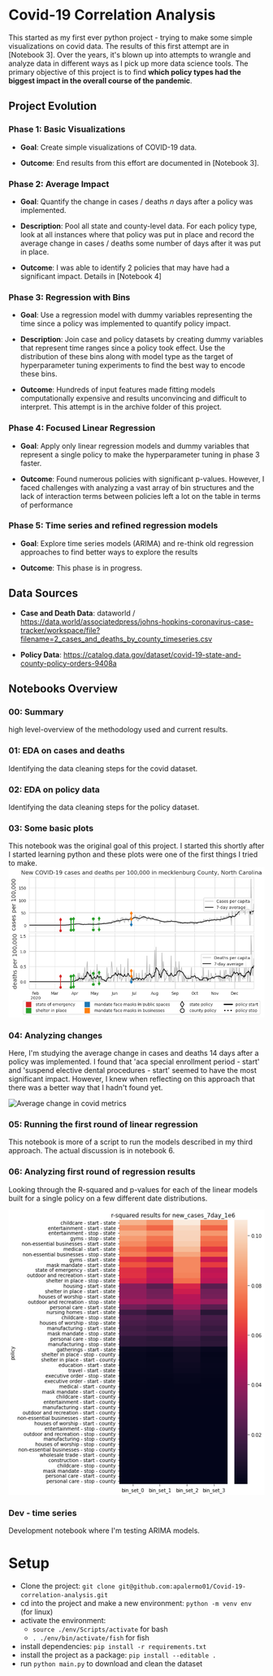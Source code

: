 # Covid-19 Correlation Analysis


This started as my first ever python project - trying to make some simple visualizations on covid data. The results of this first attempt are in [Notebook 3]. Over the years, it's blown up into attempts to wrangle and analyze data in different ways as I pick up more data science tools. The primary objective of this project is to find **which policy types had the biggest impact in the overall course of the pandemic**. 

## Project Evolution


### Phase 1: Basic Visualizations

- **Goal**: Create simple visualizations of COVID-19 data.

- **Outcome**: End results from this effort are documented in [Notebook 3].

### Phase 2: Average Impact

- **Goal**: Quantify the change in cases / deaths $n$ days after a policy was implemented.

- **Description**: Pool all state and county-level data. For each policy type, look at all instances where that policy was put in place and record the average change in cases / deaths some number of days after it was put in place.

- **Outcome**: I was able to identify 2 policies that may have had a significant impact. Details in [Notebook 4]


### Phase 3: Regression with Bins
- **Goal**: Use a regression model with dummy variables representing the time since a policy was implemented to quantify policy impact.

- **Description**: Join case and policy datasets by creating dummy variables that represent time ranges since a policy took effect. Use the distribution of these bins along with model type as the target of hyperparameter tuning experiments to find the best way to encode these bins.

- **Outcome**: Hundreds of input features made fitting models computationally expensive and results unconvincing and difficult to interpret. This attempt is in the archive folder of this project.


### Phase 4: Focused Linear Regression
- **Goal**: Apply only linear regression models and dummy variables that represent a single policy to make the hyperparameter tuning in phase 3 faster.

- **Outcome**: Found numerous policies with significant p-values. However, I faced challenges with analyzing a vast array of bin structures and the lack of interaction terms between policies left a lot on the table in terms of performance


### Phase 5: Time series and refined regression models

- **Goal**:  Explore time series models (ARIMA) and re-think old regression approaches to find better ways to explore the results

- **Outcome**: This phase is in progress.


## Data Sources

- **Case and Death Data**: dataworld / https://data.world/associatedpress/johns-hopkins-coronavirus-case-tracker/workspace/file?filename=2_cases_and_deaths_by_county_timeseries.csv

- **Policy Data**: https://catalog.data.gov/dataset/covid-19-state-and-county-policy-orders-9408a

## Notebooks Overview

### 00: Summary
high level-overview of the methodology used and current results.

### 01: EDA on cases and deaths
Identifying the data cleaning steps for the covid dataset.

### 02: EDA on policy data

Identifying the data cleaning steps for the policy dataset.


### 03: Some basic plots
This notebook was the original goal of this project. I started this shortly after I started learning python and these plots were one of the first things I tried to make.
![Cases and Deaths in Mecklenburg County](./figures/cases_and_deaths_in_meck_county.png)

### 04: Analyzing changes
Here, I'm studying the average change in cases and deaths 14 days after a policy was implemented. I found that 'aca special enrollment period - start' and 'suspend elective dental procedures - start' seemed to have the most significant impact. However, I knew when reflecting on this approach that there was a better way that I hadn't found yet.

![Average change in covid metrics](./figures/average_change_in_covid_metrics_14_days.png')
### 05: Running the first round of linear regression
This notebook is more of a script to run the models described in my third approach. The actual discussion is in notebook 6. 

### 06: Analyzing first round of regression results
Looking through the R-squared and p-values for each of the linear models built for a single policy on a few different date distributions.

![R-squared value](./figures/r_squared_for_regression_results.png)

### Dev - time series
Development notebook where I'm testing ARIMA models.

# Setup

- Clone the project: `git clone git@github.com:apalermo01/Covid-19-correlation-analysis.git`
- cd into the project and make a new environment: `python -m venv env` (for linux)
- activate the environment:
    - `source ./env/Scripts/activate` for bash
    - `. ./env/bin/activate/fish` for fish
- install dependencies: `pip install -r requirements.txt`
- install the project as a package: `pip install --editable .`
- run `python main.py` to download and clean the dataset
